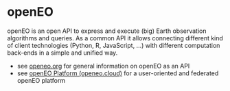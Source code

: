 # openEO

openEO is an open API to express and execute (big) Earth observation algorithms and queries.
As a common API it allows connecting different kind of client technologies (Python, R, JavaScript, ...)
with different computation back-ends in a simple and unified way.

- see [openeo.org](https://openeo.org) for general information on openEO as an API
- see [openEO Platform (openeo.cloud)](https://openeo.cloud) for a user-oriented and federated openEO platform

